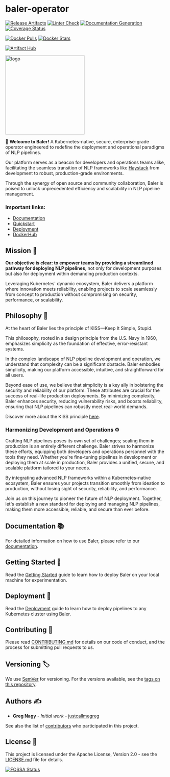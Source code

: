 # baler-operator



[![Release Artifacts](https://github.com/gatecastle/baler-operator/actions/workflows/release-pipeline.yaml/badge.svg)](https://github.com/gatecastle/baler-operator/actions/workflows/release-pipeline.yaml)
[![Linter Check](https://github.com/gatecastle/baler-operator/actions/workflows/linter-check.yaml/badge.svg)](https://github.com/gatecastle/baler-operator/actions/workflows/linter-check.yaml)
[![Documentation Generation](https://github.com/gatecastle/baler-operator/actions/workflows/make-docs.yaml/badge.svg)](https://github.com/gatecastle/baler-operator/actions/workflows/make-docs.yaml)
[![Coverage Status](https://coveralls.io/repos/github/gatecastle/baler-operator/badge.svg?t=3unRqs)](https://coveralls.io/github/gatecastle/baler-operator)


[![Docker Pulls](https://img.shields.io/docker/pulls/gatecastle/baler-operator.svg)](https://hub.docker.com/r/gatecastle/baler-operator)
[![Docker Stars](https://img.shields.io/docker/stars/gatecastle/baler-operator.svg)](https://hub.docker.com/r/gatecastle/baler-operator)

[![Artifact Hub](https://img.shields.io/endpoint?url=https://artifacthub.io/badge/repository/baler-operator)](https://artifacthub.io/packages/search?repo=baler-operator)

<img src="docs/source/assets/baler_logo.png" alt="logo" width="248"/>

👋 **Welcome to Baler!** A Kubernetes-native, secure, enterprise-grade operator engineered to redefine the deployment and operational paradigms of NLP pipelines.

Our platform serves as a beacon for developers and operations teams alike, facilitating the seamless transition of NLP frameworks like [Haystack](https://haystack.deepset.ai/) from development to robust, production-grade environments.

Through the synergy of open source and community collaboration, Baler is poised to unlock unprecedented efficiency and scalability in NLP pipeline management.

### Important links:

- [Documentation](https://baler.gatecastle.com)
- [Quickstart](https://baler.gatecastle.com/en/latest/quickstart.html)
- [Deployment](https://baler.gatecastle.com/en/latest/deployment.html)
- [DockerHub](https://hub.docker.com/r/gatecastle/baler-operator)


## Mission 🌟

**Our objective is clear: to empower teams by providing a streamlined pathway for deploying NLP pipelines**, not only for development purposes but also for deployment within demanding production contexts. 

Leveraging Kubernetes' dynamic ecosystem, Baler delivers a platform where innovation meets reliability, enabling projects to scale seamlessly from concept to production without compromising on security, performance, or scalability.

## Philosophy 📘

At the heart of Baler lies the principle of KISS—Keep It Simple, Stupid. 

This philosophy, rooted in a design principle from the U.S. Navy in 1960, emphasizes simplicity as the foundation of effective, error-resistant systems. 

In the complex landscape of NLP pipeline development and operation, we understand that complexity can be a significant obstacle. Baler embodies simplicity, making our platform accessible, intuitive, and straightforward for all users.

Beyond ease of use, we believe that simplicity is a key ally in bolstering the security and reliability of our platform. These attributes are crucial for the success of real-life production deployments. By minimizing complexity, Baler enhances security, reducing vulnerability risks, and boosts reliability, ensuring that NLP pipelines can robustly meet real-world demands.

Discover more about the KISS principle [here](https://en.wikipedia.org/wiki/KISS_principle).

### Harmonizing Development and Operations ⚙️

Crafting NLP pipelines poses its own set of challenges; scaling them in production is an entirely different challenge. Baler strives to harmonize these efforts, equipping both developers and operations personnel with the tools they need. Whether you're fine-tuning pipelines in development or deploying them at scale in production, Baler provides a unified, secure, and scalable platform tailored to your needs.

By integrating advanced NLP frameworks within a Kubernetes-native ecosystem, Baler ensures your projects transition smoothly from ideation to production, without losing sight of security, reliability, and performance.

Join us on this journey to pioneer the future of NLP deployment. Together, let's establish a new standard for deploying and managing NLP pipelines, making them more accessible, reliable, and secure than ever before.

## Documentation 📚

For detailed information on how to use Baler, please refer to our [documentation](https://baler.gatecastle.com).

## Getting Started 🚀

Read the [Getting Started](https://baler.gatecastle.com/en/latest/quickstart.html) guide to learn how to deploy Baler on your local machine for experimentation.

## Deployment 🚢

Read the [Deployment](https://baler.gatecastle.com/en/latest/deployment.html) guide to learn how to deploy pipelines to any Kubernetes cluster using Baler.

## Contributing 👥

Please read [CONTRIBUTING.md](https://github.com/gatecastle/baler-operator/blob/main/CONTRIBUTING.md) for details on our code of conduct, and the process for submitting pull requests to us.

## Versioning 🏷️

We use [SemVer](http://semver.org/) for versioning. For the versions available, see the [tags on this repository](https://github.com/gatecastle/baler-operator/tags).

## Authors ✍️

* **Greg Nagy** - *Initial work* - [justcallmegreg](https://github.com/justcallmegreg)

See also the list of [contributors](https://github.com/gatecastle/baler-operator/graphs/contributors) who participated in this project.

## License 📄

This project is licensed under the Apache License, Version 2.0 - see the [LICENSE.md](https://github.com/gatecastle/baler-operator/blob/main/LICENSE.md) file for details.

[![FOSSA Status](https://app.fossa.com/api/projects/git%2Bgithub.com%2Fgatecastle%2Fbaler-operator.svg?type=large&issueType=license)](https://app.fossa.com/projects/git%2Bgithub.com%2Fgatecastle%2Fbaler-operator?ref=badge_large&issueType=license)
